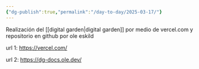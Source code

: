 ```yaml
---
{"dg-publish":true,"permalink":"/day-to-day/2025-03-17/"}
---
```


Realización del [[digital garden\|digital garden]] por medio de vercel.com y repositorio en github por ole eskild

url 1: https://vercel.com/

url 2: https://dg-docs.ole.dev/
